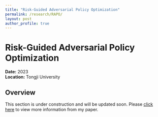 ```yaml
---
title: "Risk-Guided Adversarial Policy Optimization"
permalink: /research/RAPO/
layout: post
author_profile: true
---
```


# Risk-Guided Adversarial Policy Optimization

**Date:** 2023  
**Location:** Tongji University

## Overview
This section is under construction and will be updated soon. Please [click here](https://ieeexplore.ieee.org/abstract/document/10533445) to view more information from my paper.

